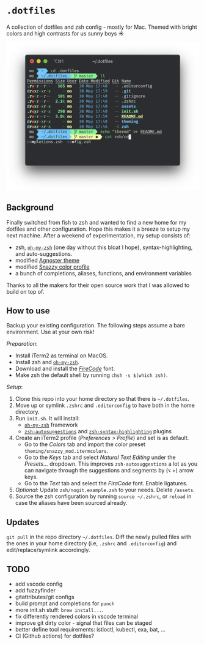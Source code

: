 # `.dotfiles`

A collection of dotfiles and zsh config - mostly for Mac. Themed with bright colors and high contrasts for us sunny boys ☀️

![screenshot](assets/screenshot.png)

## Background

Finally switched from fish to zsh and wanted to find a new home for my dotfiles and other configuration. Hope this makes it a breeze to setup my next machine. After a weekend of experimentation, my setup consists of:

- zsh, [`oh-my-zsh`](https://github.com/ohmyzsh/ohmyzsh) (one day without this bloat I hope), syntax-highlighting, and auto-suggestions.
- modified [Agnoster theme](https://github.com/agnoster/agnoster-zsh-theme)
- modified [Snazzy color profile](https://github.com/sindresorhus/iterm2-snazzy)
- a bunch of completions, aliases, functions, and environment variables

Thanks to all the makers for their open source work that I was allowed to build on top of.

## How to use

Backup your existing configuration. The following steps assume a bare environment. Use at your own risk!

*Preparation*:
- Install iTerm2 as terminal on MacOS.
- Install zsh and [`oh-my-zsh`](https://github.com/ohmyzsh/ohmyzsh).
- Download and install the _[FireCode](https://github.com/tonsky/FiraCode/wiki/Installing)_ font.
- Make zsh the default shell by running `chsh -s $(which zsh)`.

*Setup*:
1. Clone this repo into your home directory so that there is `~/.dotfiles`.
1. Move up or symlink `.zshrc` and `.editorconfig` to have both in the home directory.
1. Run `init.sh`. It will install:
    - [`oh-my-zsh`](https://github.com/ohmyzsh/ohmyzsh) framework
    - [`zsh-autosuggestions`](https://github.com/zsh-users/zsh-autosuggestions) and [`zsh-syntax-highlighting`](https://github.com/zsh-users/zsh-syntax-highlighting) plugins
1. Create an iTerm2 profile (_Preferences > Profile_) and set is as default.
   - Go to the _Colors_ tab and import the color preset `theming/snazzy_mod.itermcolors`.
   - Go to the _Keys_ tab and select _Natural Text Editing_ under the _Presets..._ dropdown. This improves `zsh-autosuggestions` a lot as you can navigate through the suggestions and segments by (`⌥` +) arrow keys.
   - Go to the _Text_ tab and select the _FiraCode_ font. Enable ligatures.
1. _Optional_: Update `zsh/nogit.example.zsh` to your needs. Delete `/assets`.
1. Source the zsh configuration by running `source ~/.zshrc`, or `reload` in case the aliases have been sourced already.

## Updates

`git pull` in the repo directory `~/.dotfiles`. Diff the newly pulled files with the ones in your home directory (i.e, `.zshrc` and `.editorconfig`) and edit/replace/symlink accordingly.


## TODO

- add vscode config
- add fuzzyfinder
- gitattributes/git configs
- build prompt and completions for `punch`
- more init.sh stuff: `brew install...`.
- fix differently rendered colors in vscode terminal
- improve git dirty color - signal that files can be staged
- better define tool requirements: istioctl, kubectl, exa, bat, ...
- CI (Github actions) for dotfiles?
